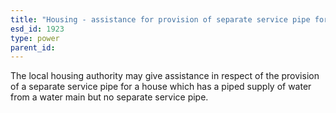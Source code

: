 ```yaml
---
title: "Housing - assistance for provision of separate service pipe for water supply"
esd_id: 1923
type: power
parent_id:  
---
```


The local housing authority may give assistance in respect of the provision of a separate service pipe for a house which has a piped supply of water from a water main but no separate service pipe.

